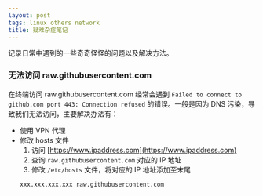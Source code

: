 ```yaml
---
layout: post
tags: linux others network
title: 疑难杂症笔记
---
```

记录日常中遇到的一些奇奇怪怪的问题以及解决方法。

### 无法访问 raw.githubusercontent.com
在终端访问 raw.githubusercontent.com 经常会遇到 `Failed to connect to github.com port 443: Connection refused` 的错误。一般是因为 DNS 污染，导致我们无法访问，主要解决办法有：
- 使用 VPN 代理
- 修改 hosts 文件
  1. 访问 [https://www.ipaddress.com](https://www.ipaddress.com) 
  2. 查询 `raw.githubusercontent.com` 对应的 IP 地址
  3. 修改 `/etc/hosts` 文件，将对应的 IP 地址添加至末尾 
    ```
    xxx.xxx.xxx.xxx raw.githubusercontent.com
    ``` 